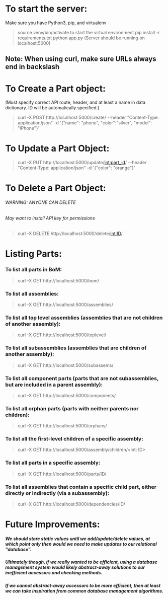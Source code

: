 
# To start the server:
Make sure you have Python3, pip, and virtualenv
> source venv/bin/activate to start the virtual environment
> pip install -r requirements.txt
> python app.py (Server should be running on localhost:5000)

## Note: When using curl, make sure URLs always end in backslash


# To Create a Part object:
(Must specify correct API route, header, and at least a name in data dictionary. ID will be automatically specified.)
> curl -X POST http://localhost:5000/create/ --header "Content-Type: application/json" -d '{"name": "phone", "color":"silver", "model": "iPhone"}'


# To Update a Part Object:
> curl -X PUT http://localhost:5000/update/<int:part_id>/ --header "Content-Type: application/json" -d '{"color": "orange"}'


# To Delete a Part Object:
###### WARNING: ANYONE CAN DELETE
###### May want to install API key for permissions
> curl -X DELETE http://localhost:5000/delete/<int:ID>/


# Listing Parts:
### To list all parts in BoM:
> curl -X GET http://localhost:5000/bom/

### To list all assemblies:
> curl -X GET http://localhost:5000/assemblies/

### To list all top level assemblies (assemblies that are not children of another assembly):
> curl -X GET http://localhost:5000/toplevel/

### To list all subassemblies (assemblies that are children of another assembly):
> curl -X GET http://localhost:5000/subassems/

### To list all component parts (parts that are not subassemblies, but are included in a parent assembly):
> curl -X GET http://localhost:5000/components/

### To list all orphan parts (parts with neither parents nor children):
> curl -X GET http://localhost:5000/orphans/

### To list all the first-level children of a specific assembly:
> curl -X GET http://localhost:5000/assembly/children/<int: ID>

### To list all parts in a specific assembly:
> curl -X GET http://localhost:5000/parts/ID/

### To list all assemblies that contain a specific child part, either directly or indirectly (via a subassembly):
> curl -X GET http://localhost:5000/dependencies/ID/


# Future Improvements:
##### We should store static values until we add/update/delete values, at which point only then would we need to make updates to our relational "database".
##### Ultimately though, if we really wanted to be efficient, using a database management system would likely abstract-away solutions to our inefficient accessors and checking methods.
##### If we cannot abstract-away accessors to be more efficient, then at least we can take inspiration from common database management algorithms.